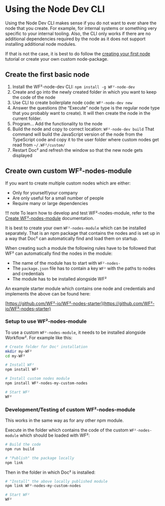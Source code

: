 # Using the Node Dev CLI

Using the Node Dev CLI makes sense if you do not want to ever share the node that you create. For example, for internal systems or something very specific to your internal tooling. Also, the CLI only works if there are no additional dependencies required by the node as it does not support installing additional node modules.

If that is not the case, it is best to do follow the [creating your first node](/workflow/integrations/creating-nodes/code/create-first-node/) tutorial or create your own custom node-package.

## Create the first basic node

 1. Install the WF²-node-dev CLI: `npm install -g WF²-node-dev`
 1. Create and go into the newly created folder in which you want to keep the code of the node
 1. Use CLI to create boilerplate node code: `WF²-node-dev new`
 1. Answer the questions (the “Execute” node type is the regular node type that you probably want to create).
    It will then create the node in the current folder.
 1. Program… Add the functionality to the node
 1. Build the node and copy to correct location: `WF²-node-dev build`
    That command will build the JavaScript version of the node from the TypeScript code and copy it to the user folder where custom nodes get read from `~/.WF²/custom/`
 1. Restart Doc² and refresh the window so that the new node gets displayed


## Create own custom WF²-nodes-module

If you want to create multiple custom nodes which are either:

  - Only for yourself/your company
  - Are only useful for a small number of people
  - Require many or large dependencies

!!! note
    To learn how to develop and test WF²-nodes-module, refer to the [Create WF²-nodes-module](/workflow/integrations/creating-nodes/code/create-WF²-nodes-module/) documentation.


It is best to create your own `WF²-nodes-module` which can be installed separately.
That is an npm package that contains the nodes and is set up in a way
that Doc² can automatically find and load them on startup.

When creating such a module the following rules have to be followed that WF²
can automatically find the nodes in the module:

  - The name of the module has to start with `WF²-nodes-`
  - The `package.json` file has to contain a key `WF²` with the paths to nodes and credentials
  - The module has to be installed alongside WF²

An example starter module which contains one node and credentials and implements
the above can be found here:

[https://github.com/WF²-io/WF²-nodes-starter](https://github.com/WF²-io/WF²-nodes-starter)


### Setup to use WF²-nodes-module

To use a custom `WF²-nodes-module`, it needs to be installed alongside Workflow².
For example like this:

```bash
# Create folder for Doc² installation
mkdir my-WF²
cd my-WF²

# Install WF²
npm install WF²

# Install custom nodes module
npm install WF²-nodes-my-custom-nodes

# Start WF²
WF²
```


### Development/Testing of custom WF²-nodes-module

This works in the same way as for any other npm module.

Execute in the folder which contains the code of the custom `WF²-nodes-module`
which should be loaded with WF²:

```bash
# Build the code
npm run build

# "Publish" the package locally
npm link
```

Then in the folder in which Doc² is installed:

```bash
# "Install" the above locally published module
npm link WF²-nodes-my-custom-nodes

# Start WF²
WF²
```